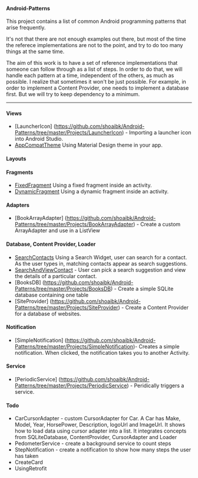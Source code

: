 #### Android-Patterns
This project contains a list of common Android programming patterns that arise frequently. 

It's not that there are not enough examples out there, but most of the time the referece implementations are not to the point, and try to do too many things at the same time.

The aim of this work is to have a set of reference implementations that someone can follow through as a list of steps. In order to do that, we will handle each pattern at a time, independent of the others, as much as possible. I realize that sometimes it won't be just possible. For example, in order to implement a Content Provider, one needs to implement a database first. But we will try to keep dependency to a minimum.
___

#### Views
- [LauncherIcon] (https://github.com/shoaibk/Android-Patterns/tree/master/Projects/LauncherIcon) - Importing a launcher icon into Android Studio.
- [AppCompatTheme](https://github.com/shoaibk/Android-Patterns/tree/master/Projects/AppCompatTheme) Using Material Design theme in your app.

#### Layouts

#### Fragments
- [FixedFragment](https://github.com/shoaibk/Android-Patterns/tree/master/Projects/FixedFragment) Using a fixed fragment inside an activity.
- [DynamicFragment](https://github.com/shoaibk/Android-Patterns/tree/master/Projects/DynamicFragment) Using a dynamic fragment inside an activity.

#### Adapters
- [BookArrayAdapter] (https://github.com/shoaibk/Android-Patterns/tree/master/Projects/BookArrayAdapter) - Create a custom ArrayAdapter and use in a ListView

#### Database, Content Provider, Loader
- [SearchContacts](https://github.com/shoaibk/Android-Patterns/tree/master/Projects/SearchContacts) Using a Search Widget, user can search for a contact. As the user types in, matching contacts appear as search suggestions.
- [SearchAndViewContact](https://github.com/shoaibk/Android-Patterns/tree/master/Projects/SearchAndViewContact) - User can pick a search suggestion and view the details of a particular contact.
- [BooksDB] (https://github.com/shoaibk/Android-Patterns/tree/master/Projects/BooksDB) - Create a simple SQLite database containing one table
- [SiteProvider] (https://github.com/shoaibk/Android-Patterns/tree/master/Projects/SiteProvider) - Create a Content Provider for a database of websites.

#### Notification
- [SimpleNotification] (https://github.com/shoaibk/Android-Patterns/tree/master/Projects/SimpleNotification)- Creates a simple notification. When clicked, the notification takes you to another Activity.

#### Service
- [PeriodicService] (https://github.com/shoaibk/Android-Patterns/tree/master/Projects/PeriodicService) - Peridically triggers a service.

#### Todo
- CarCursorAdapter - custom CursorAdapter for Car. A Car has Make, Model, Year, HorsePower, Description, logoUrl and ImageUrl. It shows how to load data using cursor adapter into a list. It integrates concepts from SQLiteDatabase, ContentProvider, CursorAdapter and Loader
- PedometerService - create a background service to count steps
- StepNotification - create a notification to show how many steps the user has taken
- CreateCard
- UsingRetrofit
